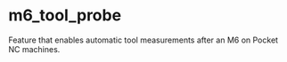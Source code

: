 m6_tool_probe
=============

Feature that enables automatic tool measurements after an M6 on Pocket NC machines.
